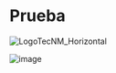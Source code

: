 # Prueba 
![LogoTecNM_Horizontal](https://user-images.githubusercontent.com/101742408/160739752-3ab4ba83-01d7-49b6-9ede-3ab2478f0696.svg)

![image](https://user-images.githubusercontent.com/101742408/160739968-aad8bce6-a634-492b-9ae5-01b657f46850.png)

